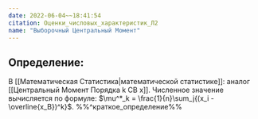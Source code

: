 ```yaml
---
date: 2022-06-04~~18:41:54
citation: Оценки_числовых_характеристик_Л2
name: "Выборочный Центральный Момент"
---
```

## Определение:
В [[Математическая Статистика|математической статистике]]: аналог [[Центральный Момент Порядка k СВ x]].
Численное значение вычисляется по формуле: $\mu^*_k = \frac{1}{n}\sum_j{(x_i - \overline{x_B})^k}$.
%%^краткое_определение%%